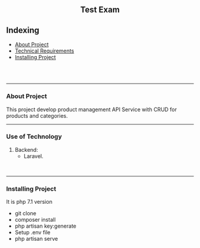<p align="center">
 <!-- <img width="100px" src="./public/frontend/img/1.png" align="center" alt="Logo" /> -->
 <h2 align="center"> Test Exam</h2>
 <p align="center"></p>
</p>


## Indexing
- [About Project](#about)
- [Technical Requirements](#technology)
- [Installing  Project](#installing)


<br>
<br>

<hr>

### About Project <a name="about"></a>
This project develop product management API Service with CRUD for products and categories.

<hr>

### Use of Technology <a name="technology"></a>

1. Backend:
   - Laravel.



<br>
<hr>

### Installing Project <a name="installing"></a>
It is php 7.1 version
- git clone
- composer install
- php artisan key:generate
- Setup .env file 
- php artisan serve
